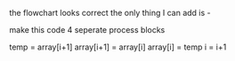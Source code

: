 the flowchart looks correct
the only thing I can add is -

make this code 4 seperate process blocks

temp = array[i+1]
array[i+1] = array[i]
array[i] = temp
i = i+1